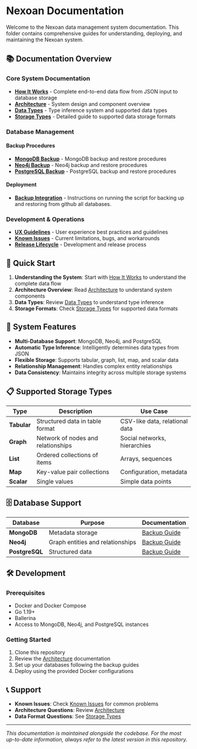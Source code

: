 # Nexoan Documentation

Welcome to the Nexoan data management system documentation. This folder contains comprehensive guides for understanding, deploying, and maintaining the Nexoan system.

## 📚 Documentation Overview

### Core System Documentation

- **[How It Works](how_it_works.md)** - Complete end-to-end data flow from JSON input to database storage
- **[Architecture](architecture.md)** - System design and component overview
- **[Data Types](datatype.md)** - Type inference system and supported data types
- **[Storage Types](storage.md)** - Detailed guide to supported data storage formats

### Database Management

#### Backup Procedures
- **[MongoDB Backup](database/BACKUP_MONGODB.md)** - MongoDB backup and restore procedures
- **[Neo4j Backup](database/BACKUP_NEO4J.md)** - Neo4j backup and restore procedures  
- **[PostgreSQL Backup](database/BACKUP_POSTGRES.md)** - PostgreSQL backup and restore procedures

#### Deployment
- **[Backup Integration](deployment/BACKUP_INTEGRATION.md)** - Instructions on running the script for backing up and restoring from github all databases.

### Development & Operations

- **[UX Guidelines](ux.md)** - User experience best practices and guidelines
- **[Known Issues](issues.md)** - Current limitations, bugs, and workarounds
- **[Release Lifecycle](release_life_cycle.md)** - Development and release process

## 🚀 Quick Start

1. **Understanding the System**: Start with [How It Works](how_it_works.md) to understand the complete data flow
2. **Architecture Overview**: Read [Architecture](architecture.md) to understand system components
3. **Data Types**: Review [Data Types](datatype.md) to understand type inference
4. **Storage Formats**: Check [Storage Types](storage.md) for supported data formats

## 🔧 System Features

- **Multi-Database Support**: MongoDB, Neo4j, and PostgreSQL
- **Automatic Type Inference**: Intelligently determines data types from JSON
- **Flexible Storage**: Supports tabular, graph, list, map, and scalar data
- **Relationship Management**: Handles complex entity relationships
- **Data Consistency**: Maintains integrity across multiple storage systems

## 📋 Supported Storage Types

| Type | Description | Use Case |
|------|-------------|----------|
| **Tabular** | Structured data in table format | CSV-like data, relational data |
| **Graph** | Network of nodes and relationships | Social networks, hierarchies |
| **List** | Ordered collections of items | Arrays, sequences |
| **Map** | Key-value pair collections | Configuration, metadata |
| **Scalar** | Single values | Simple data points |

## 🗄️ Database Support

| Database | Purpose | Documentation |
|----------|---------|---------------|
| **MongoDB** | Metadata storage | [Backup Guide](database/BACKUP_MONGODB.md) |
| **Neo4j** | Graph entities and relationships | [Backup Guide](database/BACKUP_NEO4J.md) |
| **PostgreSQL** | Structured data | [Backup Guide](database/BACKUP_POSTGRES.md) |

## 🛠️ Development

### Prerequisites
- Docker and Docker Compose
- Go 1.19+
- Ballerina
- Access to MongoDB, Neo4j, and PostgreSQL instances

### Getting Started
1. Clone this repository
2. Review the [Architecture](architecture.md) documentation
3. Set up your databases following the backup guides
4. Deploy using the provided Docker configurations

## 📞 Support

- **Known Issues**: Check [Known Issues](issues.md) for common problems
- **Architecture Questions**: Review [Architecture](architecture.md)
- **Data Format Questions**: See [Storage Types](storage.md)

---

*This documentation is maintained alongside the codebase. For the most up-to-date information, always refer to the latest version in this repository.*
